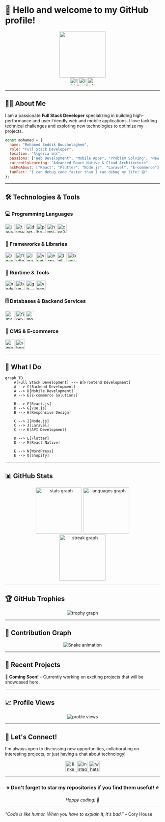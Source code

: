 # 👋 Hello and welcome to my GitHub profile!

<div align="center">
  <img height="150" src="https://media.giphy.com/media/M9gbBd9nbDrOTu1Mqx/giphy.gif" />
</div>

<div align="center">
  <a href="https://www.linkedin.com/in/bouchelaghem-mohamed-seddik-454a62352/" target="_blank">
    <img src="https://img.shields.io/static/v1?message=LinkedIn&logo=linkedin&label=&color=0077B5&logoColor=white&labelColor=&style=for-the-badge" height="25" alt="linkedin logo" />
  </a>
  <a href="https://www.instagram.com/mohamed.sdike/profilecard/?igsh=Nzlmcm1vaWs3dHll" target="_blank">
    <img src="https://img.shields.io/static/v1?message=Instagram&logo=instagram&label=&color=E4405F&logoColor=white&labelColor=&style=for-the-badge" height="25" alt="instagram logo" />
  </a>
  <a href="https://wa.me/213779154202" target="_blank">
    <img src="https://img.shields.io/static/v1?message=WhatsApp&logo=whatsapp&label=&color=25D366&logoColor=white&labelColor=&style=for-the-badge" height="25" alt="whatsapp logo" />
  </a>
</div>

---

## 👨‍💻 About Me

I am a passionate **Full Stack Developer** specializing in building high-performance and user-friendly web and mobile applications. I love tackling technical challenges and exploring new technologies to optimize my projects.

```javascript
const mohamed = {
  name: "Mohamed Seddik Bouchelaghem",
  role: "Full Stack Developer",
  location: "Algeria 🇩🇿",
  passions: ["Web Development", "Mobile Apps", "Problem Solving", "New Technologies"],
  currentlyLearning: "Advanced React Native & Cloud Architecture",
  askMeAbout: ["React", "Flutter", "Node.js", "Laravel", "E-commerce"],
  funFact: "I can debug code faster than I can debug my life! 😄"
};
```

---

## 🛠️ Technologies & Tools

### 💻 **Programming Languages**
<p align="left">
  <img src="https://cdn.jsdelivr.net/gh/devicons/devicon/icons/javascript/javascript-original.svg" height="30" alt="javascript" />
  <img src="https://cdn.jsdelivr.net/gh/devicons/devicon/icons/typescript/typescript-original.svg" height="30" alt="typescript" />
  <img src="https://cdn.jsdelivr.net/gh/devicons/devicon/icons/dart/dart-original.svg" height="30" alt="dart" />
  <img src="https://cdn.jsdelivr.net/gh/devicons/devicon/icons/php/php-original.svg" height="30" alt="php" />
  <img src="https://cdn.jsdelivr.net/gh/devicons/devicon/icons/html5/html5-original.svg" height="30" alt="html5" />
  <img src="https://cdn.jsdelivr.net/gh/devicons/devicon/icons/css3/css3-original.svg" height="30" alt="css3" />
</p>

### 🚀 **Frameworks & Libraries**
<p align="left">
  <img src="https://cdn.jsdelivr.net/gh/devicons/devicon/icons/react/react-original.svg" height="30" alt="react" />
  <img src="https://cdn.jsdelivr.net/gh/devicons/devicon/icons/flutter/flutter-original.svg" height="30" alt="flutter" />
  <img src="https://cdn.jsdelivr.net/gh/devicons/devicon/icons/laravel/laravel-plain.svg" height="30" alt="laravel" />
  <img src="https://cdn.jsdelivr.net/gh/devicons/devicon/icons/vuejs/vuejs-original.svg" height="30" alt="vuejs" />
  <img src="https://cdn.jsdelivr.net/gh/devicons/devicon/icons/express/express-original.svg" height="30" alt="express" />
  <img src="https://cdn.jsdelivr.net/gh/devicons/devicon/icons/tailwindcss/tailwindcss-plain.svg" height="30" alt="tailwindcss" />
  <img src="https://cdn.jsdelivr.net/gh/devicons/devicon/icons/bootstrap/bootstrap-original.svg" height="30" alt="bootstrap" />
</p>

### 🧠 **Runtime & Tools**
<p align="left">
  <img src="https://cdn.jsdelivr.net/gh/devicons/devicon/icons/nodejs/nodejs-original.svg" height="30" alt="nodejs" />
  <img src="https://cdn.jsdelivr.net/gh/devicons/devicon/icons/bun/bun-original.svg" height="30" alt="bun" />
  <img src="https://cdn.jsdelivr.net/gh/devicons/devicon/icons/git/git-original.svg" height="30" alt="git" />
  <img src="https://cdn.jsdelivr.net/gh/devicons/devicon/icons/vscode/vscode-original.svg" height="30" alt="vscode" />
</p>

### 🗄️ **Databases & Backend Services**
<p align="left">
  <img src="https://cdn.jsdelivr.net/gh/devicons/devicon/icons/mysql/mysql-original.svg" height="30" alt="mysql" />
  <img src="https://cdn.jsdelivr.net/gh/devicons/devicon/icons/firebase/firebase-plain-wordmark.svg" height="30" alt="firebase" />
  <img src="https://cdn.jsdelivr.net/gh/devicons/devicon/icons/mongodb/mongodb-original.svg" height="30" alt="mongodb" />
</p>

### 🛒 **CMS & E-commerce**
<p align="left">
  <img src="https://cdn.jsdelivr.net/gh/devicons/devicon/icons/wordpress/wordpress-original.svg" height="30" alt="wordpress" />
  <img src="https://cdn.jsdelivr.net/gh/devicons/devicon/icons/shopify/shopify-original.svg" height="30" alt="shopify" />
</p>

---

## 🎯 What I Do

```mermaid
graph TD
    A[Full Stack Development] --> B[Frontend Development]
    A --> C[Backend Development]
    A --> D[Mobile Development]
    A --> E[E-commerce Solutions]
    
    B --> F[React.js]
    B --> G[Vue.js]
    B --> H[Responsive Design]
    
    C --> I[Node.js]
    C --> J[Laravel]
    C --> K[API Development]
    
    D --> L[Flutter]
    D --> M[React Native]
    
    E --> N[WordPress]
    E --> O[Shopify]
```

---

## 📊 GitHub Stats

<div align="center">
  <img src="https://github-readme-stats.vercel.app/api?username=YOUR_USERNAME&hide_title=false&hide_rank=false&show_icons=true&include_all_commits=true&count_private=true&disable_animations=false&theme=tokyonight&locale=en&hide_border=false" height="150" alt="stats graph" />
  <img src="https://github-readme-stats.vercel.app/api/top-langs?username=YOUR_USERNAME&locale=en&hide_title=false&layout=compact&card_width=320&langs_count=8&theme=tokyonight&hide_border=false" height="150" alt="languages graph" />
</div>

<div align="center">
  <img src="https://github-readme-streak-stats.herokuapp.com/?user=YOUR_USERNAME&theme=tokyonight&hide_border=false" height="150" alt="streak graph" />
</div>

---

## 🏆 GitHub Trophies

<div align="center">
  <img src="https://github-profile-trophy.vercel.app/?username=YOUR_USERNAME&theme=tokyonight&no-frame=false&no-bg=true&margin-w=4" alt="trophy graph" />
</div>

---

## 🐍 Contribution Graph

<div align="center">
  <img src="https://raw.githubusercontent.com/YOUR_USERNAME/YOUR_USERNAME/output/snake.svg" alt="Snake animation" />
</div>

---

## 💼 Recent Projects

🚀 **Coming Soon!** - Currently working on exciting projects that will be showcased here.

---

## 📈 Profile Views

<div align="center">
  <img src="https://komarev.com/ghpvc/?username=YOUR_USERNAME&label=Profile%20views&color=0e75b6&style=flat" alt="profile views" />
</div>

---

## 🤝 Let's Connect!

I'm always open to discussing new opportunities, collaborating on interesting projects, or just having a chat about technology!

<div align="center">
  <a href="https://www.linkedin.com/in/bouchelaghem-mohamed-seddik-454a62352/" target="_blank">
    <img src="https://img.shields.io/static/v1?message=LinkedIn&logo=linkedin&label=&color=0077B5&logoColor=white&labelColor=&style=for-the-badge" height="35" alt="linkedin logo" />
  </a>
  <a href="https://www.instagram.com/mohamed.sdike/profilecard/?igsh=Nzlmcm1vaWs3dHll" target="_blank">
    <img src="https://img.shields.io/static/v1?message=Instagram&logo=instagram&label=&color=E4405F&logoColor=white&labelColor=&style=for-the-badge" height="35" alt="instagram logo" />
  </a>
  <a href="https://wa.me/213779154202" target="_blank">
    <img src="https://img.shields.io/static/v1?message=WhatsApp&logo=whatsapp&label=&color=25D366&logoColor=white&labelColor=&style=for-the-badge" height="35" alt="whatsapp logo" />
  </a>
</div>

---

<div align="center">
  <h3>⭐ Don't forget to star my repositories if you find them useful! ⭐</h3>
  <p><em>Happy coding! 🚀</em></p>
</div>

---

*"Code is like humor. When you have to explain it, it's bad."* – Cory House
